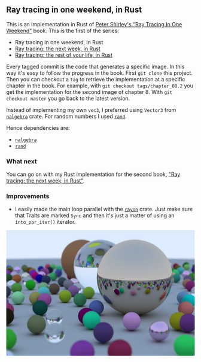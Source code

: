 ## Ray tracing in one weekend, in Rust

This is an implementation in Rust of [Peter Shirley's "Ray Tracing In One Weekend"](https://raytracing.github.io/books/RayTracingInOneWeekend.html) book.
This is the first of the series:

- Ray tracing in one weekend, in Rust
- [Ray tracing: the next week, in Rust](https://github.com/fralken/ray-tracing-the-next-week)
- [Ray tracing: the rest of your life, in Rust](https://github.com/fralken/ray-tracing-the-rest-of-your-life)

Every tagged commit is the code that generates a specific image. In this way it's easy to follow the progress in the book.
First `git clone` this project. Then you can checkout a `tag` to retrieve the implementation at a specific chapter in the book.
For example, with `git checkout tags/chapter_08.2` you get the implementation for the second image of chapter 8.
With `git checkout master` you go back to the latest version. 

Instead of implementing my own `vec3`, I preferred using `Vector3` from [`nalgebra`](https://crates.io/crates/nalgebra) crate.
For random numbers I used [`rand`](https://crates.io/crates/rand).

Hence dependencies are:
- [`nalgebra`](https://www.nalgebra.org)
- [`rand`](https://rust-random.github.io/book/)

### What next

You can go on with my Rust implementation for the second book, ["Ray tracing: the next week, in Rust"](https://github.com/fralken/ray-tracing-the-next-week).

### Improvements

- I easily made the main loop parallel with the [`rayon`](https://crates.io/crates/rayon) crate.
Just make sure that Traits are marked `Sync` and then it's just a matter of using an `into_par_iter()` iterator.

![Ray Tracing](image.jpg)

